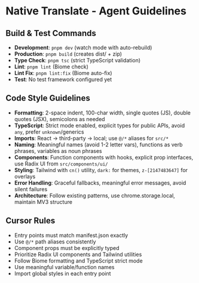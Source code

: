 # Native Translate - Agent Guidelines

## Build & Test Commands
- **Development**: `pnpm dev` (watch mode with auto-rebuild)
- **Production**: `pnpm build` (creates dist/ + zip)
- **Type Check**: `pnpm tsc` (strict TypeScript validation)
- **Lint**: `pnpm lint` (Biome check)
- **Lint Fix**: `pnpm lint:fix` (Biome auto-fix)
- **Test**: No test framework configured yet

## Code Style Guidelines
- **Formatting**: 2-space indent, 100-char width, single quotes (JS), double quotes (JSX), semicolons as needed
- **TypeScript**: Strict mode enabled, explicit types for public APIs, avoid `any`, prefer `unknown`/generics
- **Imports**: React → third-party → local; use `@/*` aliases for `src/*`
- **Naming**: Meaningful names (avoid 1-2 letter vars), functions as verb phrases, variables as noun phrases
- **Components**: Function components with hooks, explicit prop interfaces, use Radix UI from `src/components/ui/`
- **Styling**: Tailwind with `cn()` utility, `dark:` for themes, `z-[2147483647]` for overlays
- **Error Handling**: Graceful fallbacks, meaningful error messages, avoid silent failures
- **Architecture**: Follow existing patterns, use chrome.storage.local, maintain MV3 structure

## Cursor Rules
- Entry points must match manifest.json exactly
- Use `@/*` path aliases consistently
- Component props must be explicitly typed
- Prioritize Radix UI components and Tailwind utilities
- Follow Biome formatting and TypeScript strict mode
- Use meaningful variable/function names
- Import global styles in each entry point